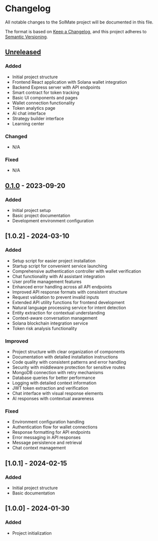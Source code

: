 # Changelog

All notable changes to the SolMate project will be documented in this file.

The format is based on [Keep a Changelog](https://keepachangelog.com/en/1.0.0/),
and this project adheres to [Semantic Versioning](https://semver.org/spec/v2.0.0.html).

## [Unreleased]

### Added
- Initial project structure
- Frontend React application with Solana wallet integration
- Backend Express server with API endpoints
- Smart contract for token tracking
- Basic UI components and pages
- Wallet connection functionality
- Token analytics page
- AI chat interface
- Strategy builder interface
- Learning center

### Changed
- N/A

### Fixed
- N/A

## [0.1.0] - 2023-09-20

### Added
- Initial project setup
- Basic project documentation
- Development environment configuration

## [1.0.2] - 2024-03-10

### Added
- Setup script for easier project installation
- Startup script for convenient service launching
- Comprehensive authentication controller with wallet verification
- Chat functionality with AI assistant integration
- User profile management features
- Enhanced error handling across all API endpoints
- Improved API response formats with consistent structure
- Request validation to prevent invalid inputs
- Extended API utility functions for frontend development
- Natural language processing service for intent detection
- Entity extraction for contextual understanding
- Context-aware conversation management
- Solana blockchain integration service
- Token risk analysis functionality

### Improved
- Project structure with clear organization of components
- Documentation with detailed installation instructions
- Code quality with consistent patterns and error handling
- Security with middleware protection for sensitive routes
- MongoDB connection with retry mechanisms
- Database queries for better performance
- Logging with detailed context information
- JWT token extraction and verification
- Chat interface with visual response elements
- AI responses with contextual awareness

### Fixed
- Environment configuration handling
- Authentication flow for wallet connections
- Response formatting for API endpoints
- Error messaging in API responses
- Message persistence and retrieval
- Chat context management

## [1.0.1] - 2024-02-15

### Added
- Initial project structure
- Basic documentation

## [1.0.0] - 2024-01-30

### Added
- Project initialization

[Unreleased]: https://github.com/SolMate-tech/SolMate/compare/v0.1.0...HEAD
[0.1.0]: https://github.com/SolMate-tech/SolMate/releases/tag/v0.1.0
